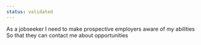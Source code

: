 ```yaml
---
status: validated
---
```


As a jobseeker
I need to make prospective employers aware of my abilities
So that they can contact me about opportunities
